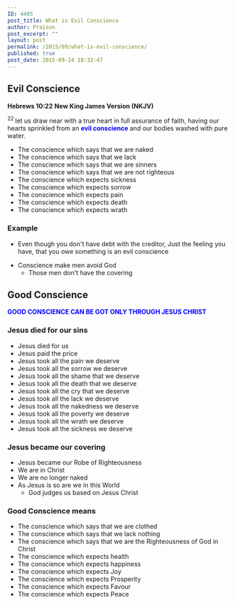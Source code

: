 ```yaml
---
ID: 4405
post_title: What is Evil Conscience
author: Praison
post_excerpt: ""
layout: post
permalink: /2015/09/what-is-evil-conscience/
published: true
post_date: 2015-09-24 18:32:47
---
```

<h2>Evil Conscience</h2>
<strong>Hebrews 10:22</strong>
<strong>New King James Version (NKJV)</strong>

<span id="en-NKJV-30156" class="text Heb-10-22"><sup class="versenum">22 </sup>let us draw near with a true heart in full assurance of faith, having our hearts sprinkled from an <span style="color: #0000ff;"><strong>evil conscience</strong></span> and our bodies washed with pure water.</span>
<ul>
	<li>The conscience which says that we are naked</li>
	<li>The conscience which says that we lack</li>
	<li>The conscience which says that we are sinners</li>
	<li>The conscience which says that we are not righteous</li>
	<li>The conscience which expects sickness</li>
	<li>The conscience which expects sorrow</li>
	<li>The conscience which expects pain</li>
	<li>The conscience which expects death</li>
	<li>The conscience which expects wrath</li>
</ul>
<h3>Example</h3>
<ul>
	<li>Even though you don't have debt with the creditor, Just the feeling you have, that you owe something is an evil conscience</li>
</ul>
<ul>
	<li>Conscience make men avoid God
<ul>
	<li>Those men don't have the covering</li>
</ul>
</li>
</ul>
<h2>Good Conscience</h2>
<span style="color: #0000ff;"><strong>GOOD CONSCIENCE CAN BE GOT ONLY THROUGH JESUS CHRIST</strong></span>
<h3>Jesus died for our sins</h3>
<ul>
	<li>Jesus died for us</li>
	<li>Jesus paid the price</li>
	<li>Jesus took all the pain we deserve</li>
	<li>Jesus took all the sorrow we deserve</li>
	<li>Jesus took all the shame that we deserve</li>
	<li>Jesus took all the death that we deserve</li>
	<li>Jesus took all the cry that we deserve</li>
	<li>Jesus took all the lack we deserve</li>
	<li>Jesus took all the nakedness we deserve</li>
	<li>Jesus took all the poverty we deserve</li>
	<li>Jesus took all the wrath we deserve</li>
	<li>Jesus took all the sickness we deserve</li>
</ul>
<h3>Jesus became our covering</h3>
<ul>
	<li>Jesus became our Robe of Righteousness</li>
	<li>We are in Christ</li>
	<li>We are no longer naked</li>
	<li>As Jesus is so are we in this World
<ul>
	<li>God judges us based on Jesus Christ</li>
</ul>
</li>
</ul>
<h3>Good Conscience means</h3>
<ul>
	<li>The conscience which says that we are clothed</li>
	<li>The conscience which says that we lack nothing</li>
	<li>The conscience which says that we are the Righteousness of God in Christ</li>
	<li>The conscience which expects health</li>
	<li>The conscience which expects happiness</li>
	<li>The conscience which expects Joy</li>
	<li>The conscience which expects Prosperity</li>
	<li>The conscience which expects Favour</li>
	<li>The conscience which expects Peace</li>
</ul>